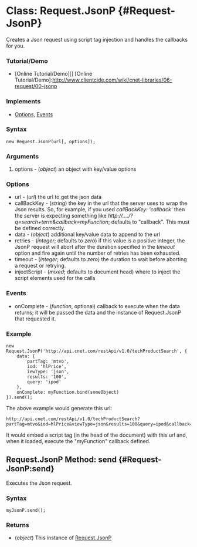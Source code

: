 Class: Request.JsonP {#Request-JsonP}
=====================

Creates a Json request using script tag injection and handles the callbacks for you.

### Tutorial/Demo

* [Online Tutorial/Demo][]
[Online Tutorial/Demo]:http://www.clientcide.com/wiki/cnet-libraries/06-request/00-jsonp

### Implements

* [Options][], [Events][]

### Syntax

	new Request.JsonP(url[, options]);

### Arguments

1. options - (*object*) an object with key/value options

### Options

* url - (*url*) the url to get the json data
* callBackKey - (*string*) the key in the url that the server uses to wrap the Json results. So, for example, if you used *callBackKey: 'callback'* then the server is expecting something like *http://..../?q=search+term&callback=myFunction*; defaults to "callback". This must be defined correctly.
* data - (*object*) additional key/value data to append to the url
* retries - (*integer*; defaults to *zero*) if this value is a positive integer, the JsonP request will abort after the duration specified in the *timeout* option and fire again until the number of retries has been exhausted.
* timeout - (*integer*; defaults to *zero*) the duration to wait before aborting a request or retrying.
* injectScript - (*mixed*; defaults to document head) where to inject the script elements used for the calls

### Events

* onComplete - (*function*, optional) callback to execute when the data returns; it will be passed the data and the instance of Request.JsonP that requested it.

### Example

	new Request.JsonP('http://api.cnet.com/restApi/v1.0/techProductSearch', {
		data: {
			partTag: 'mtvo',
			iod: 'hlPrice',
			iewType: 'json',
			results: '100',
			query: 'ipod'
		},
		onComplete: myFunction.bind(someObject)
	}).send();

The above example would generate this url:

	http://api.cnet.com/restApi/v1.0/techProductSearch?partTag=mtvo&iod=hlPrice&viewType=json&results=100&query=ipod&callback=Request.JsonP.requestors[0].handleResults&


It would embed a script tag (in the head of the document) with this url and, when it loaded, execute the "myFunction" callback defined.

Request.JsonP Method: send {#Request-JsonP:send}
--------------------------------------

Executes the Json request.

### Syntax

	myJsonP.send();

### Returns

* (*object*) This instance of [Request.JsonP][]

[Request.JsonP]: #Request-JsonP
[Options]: http://docs.mootools.net/Class/Class.Extras#Options
[Events]: http://docs.mootools.net/Class/Class.Extras#Events
